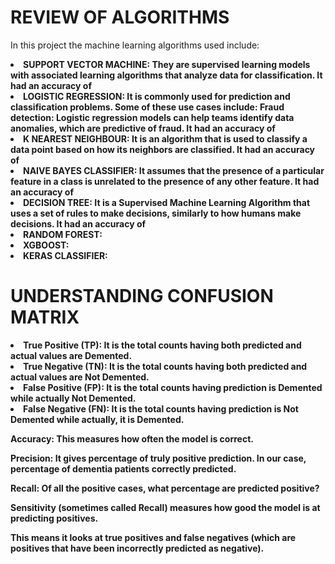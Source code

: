 # REVIEW OF ALGORITHMS

In this project the machine learning algorithms used include:

<li>
<b>SUPPORT VECTOR MACHINE: They are supervised learning models with associated learning algorithms that analyze data for classification. It had an accuracy of
<li>
<b>LOGISTIC REGRESSION: It is commonly used for prediction and classification problems. Some of these use cases include: Fraud detection: Logistic regression models can help teams identify data anomalies, which are predictive of fraud. It had an accuracy of
<li>
<b>K NEAREST NEIGHBOUR: It is an algorithm that is used to classify a data point based on how its neighbors are classified. It had an accuracy of
<li>
<b>NAIVE BAYES CLASSIFIER: It  assumes that the presence of a particular feature in a class is unrelated to the presence of any other feature. It had an accuracy of
<li>
<b>DECISION TREE: It is a Supervised Machine Learning Algorithm that uses a set of rules to make decisions, similarly to how humans make decisions. It had an accuracy of 
<li>
<b>RANDOM FOREST:
<li>
<b>XGBOOST: 
<li>
<b>KERAS CLASSIFIER:


# UNDERSTANDING CONFUSION MATRIX
<li>
True Positive (TP): It is the total counts having both predicted and actual values are Demented.
<li>
True Negative (TN): It is the total counts having both predicted and actual values are Not Demented.
<li>
False Positive (FP): It is the total counts having prediction is Demented while actually Not Demented.
<li>
False Negative (FN): It is the total counts having prediction is Not Demented while actually, it is Demented.


Accuracy: This measures how often the model is correct.

Precision: It gives percentage of truly positive prediction. In our case, percentage of dementia patients correctly predicted.

Recall: Of all the positive cases, what percentage are predicted positive?

Sensitivity (sometimes called Recall) measures how good the model is at predicting positives.

This means it looks at true positives and false negatives (which are positives that have been incorrectly predicted as negative).
